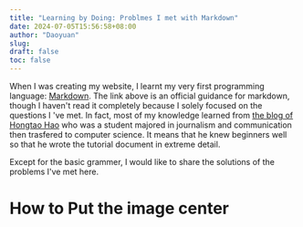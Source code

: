 ```yaml
---
title: "Learning by Doing: Problmes I met with Markdown"
date: 2024-07-05T15:56:58+08:00
author: "Daoyuan"
slug:
draft: false
toc: false
---
```


When I was creating my website, I learnt my very first programming language: [Markdown](https://markdown.com.cn/intro.html#markdown-%E6%98%AF%E4%BB%80%E4%B9%88%EF%BC%9F). 
The link above is an official guidance for markdown, though I haven't read it completely because I solely focused on the questions I 've met. In fact, most of my knowledge learned from [the blog of Hongtao Hao](https://intro2code.hongtaoh.com/markdown#md-grammer) who was a student majored in journalism and communication then trasfered to computer science. It means that he knew beginners well so that he wrote the tutorial document in extreme detail.

Except for the basic grammer, I would like to share the solutions of the problems I've met here.

# How to Put the image center

